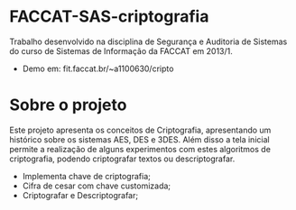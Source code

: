 # **FACCAT-SAS-criptografia**
  Trabalho desenvolvido na disciplina de Segurança e Auditoria de Sistemas do curso de Sistemas de Informação da FACCAT em 2013/1.

  *   Demo em: fit.faccat.br/~a1100630/cripto

# Sobre o projeto
  Este projeto apresenta os conceitos de Criptografia, apresentando um histórico sobre os sistemas AES, DES e 3DES. Além disso a tela inicial permite a realização de alguns experimentos com estes algoritmos de criptografia, podendo criptografar textos ou descriptografar.

  * Implementa chave de criptografia;
  * Cifra de cesar com chave customizada;
  * Criptografar e Descriptografar;
